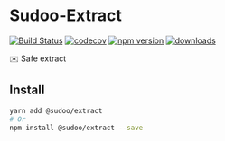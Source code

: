 # Sudoo-Extract

[![Build Status](https://travis-ci.com/SudoDotDog/Sudoo-Extract.svg?branch=master)](https://travis-ci.com/SudoDotDog/Sudoo-Extract)
[![codecov](https://codecov.io/gh/SudoDotDog/Sudoo-Extract/branch/master/graph/badge.svg)](https://codecov.io/gh/SudoDotDog/Sudoo-Extract)
[![npm version](https://badge.fury.io/js/%40sudoo%2Fextract.svg)](https://www.npmjs.com/package/@sudoo/extract)
[![downloads](https://img.shields.io/npm/dm/@sudoo/extract.svg)](https://www.npmjs.com/package/@sudoo/extract)

:envelope: Safe extract

## Install

```sh
yarn add @sudoo/extract
# Or
npm install @sudoo/extract --save
```

